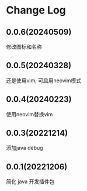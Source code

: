# Change Log

## 0.0.6(20240509)

修改图标和名称

## 0.0.5(20240328)

还是使用vim, 可启用neovim模式

## 0.0.4(20240223)

使用neovim替换vim

## 0.0.3(20221214)

添加java debug

## 0.0.1(20221206)

简化 java 开发插件包
